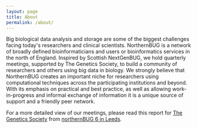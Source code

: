 ```yaml
---
layout: page
title: About
permalink: /about/
---
```


Big biological data analysis and storage are some of the biggest challenges
facing today's researchers and clinical scientists. NorthernBUG is a network of broadly defined bioinformaticians and users or bioinformatics services in the north of England. Inspired by Scottish NextGenBUG, we hold quarterly meetings, supported by The Genetics Society, to build a community of researchers and others using big data in biology. We strongly believe that NorthernBUG creates an important niche for researchers using computational techniques across the participating institutions and beyond. With its emphasis on practical and best practice, as well as allowing work-in-progress and informal exchange of information it is a unique source of support and a friendly peer network.

For a more detailed view of our meetings, please read this report for [The Genetics Society](https://genetics.org.uk) from [northernBUG 6 in Leeds](https://genetics.org.uk/wp-content/uploads/2017/09/Issue-85.pdf).
